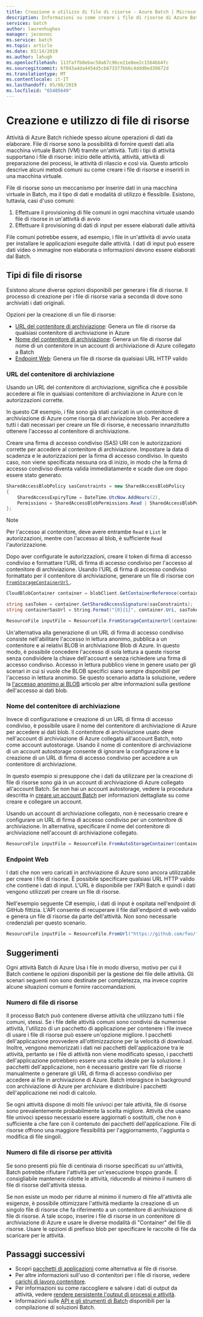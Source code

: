 ```yaml
---
title: Creazione e utilizzo di file di risorse - Azure Batch | Microsoft Docs
description: Informazioni su come creare i file di risorse di Azure Batch da diverse origini di input.
services: batch
author: laurenhughes
manager: jeconnoc
ms.service: batch
ms.topic: article
ms.date: 03/14/2019
ms.author: lahugh
ms.openlocfilehash: 113faffb0ebac50a67c96ce21e0ee2c1564bb4fc
ms.sourcegitcommit: 6f043a4da4454d5cb673377bb6c4ddd0ed30672d
ms.translationtype: MT
ms.contentlocale: it-IT
ms.lasthandoff: 05/08/2019
ms.locfileid: "65405649"
---
```

# <a name="creating-and-using-resource-files"></a>Creazione e utilizzo di file di risorse

Attività di Azure Batch richiede spesso alcune operazioni di dati da elaborare. File di risorse sono la possibilità di fornire questi dati alla macchina virtuale Batch (VM) tramite un'attività. Tutti i tipi di attività supportano i file di risorse: inizio delle attività, attività, attività di preparazione dei processi, le attività di rilascio e così via. Questo articolo descrive alcuni metodi comuni su come creare i file di risorse e inserirli in una macchina virtuale.  

File di risorse sono un meccanismo per inserire dati in una macchina virtuale in Batch, ma il tipo di dati e modalità di utilizzo è flessibile. Esistono, tuttavia, casi d'uso comuni:

1. Effettuare il provisioning di file comuni in ogni macchina virtuale usando file di risorse in un'attività di avvio
1. Effettuare il provisioning di dati di input per essere elaborati dalle attività

File comuni potrebbe essere, ad esempio, i file in un'attività di avvio usata per installare le applicazioni eseguite dalle attività. I dati di input può essere dati video o immagine non elaborata o informazioni devono essere elaborati dal Batch.

## <a name="types-of-resource-files"></a>Tipi di file di risorse

Esistono alcune diverse opzioni disponibili per generare i file di risorse. Il processo di creazione per i file di risorse varia a seconda di dove sono archiviati i dati originali.

Opzioni per la creazione di un file di risorse:

- [URL del contenitore di archiviazione](#storage-container-url): Genera un file di risorse da qualsiasi contenitore di archiviazione in Azure
- [Nome del contenitore di archiviazione](#storage-container-name): Genera un file di risorse dal nome di un contenitore in un account di archiviazione di Azure collegato a Batch
- [Endpoint Web](#web-endpoint): Genera un file di risorse da qualsiasi URL HTTP valido

### <a name="storage-container-url"></a>URL del contenitore di archiviazione

Usando un URL del contenitore di archiviazione, significa che è possibile accedere ai file in qualsiasi contenitore di archiviazione in Azure con le autorizzazioni corrette.

In questo C# esempio, i file sono già stati caricati in un contenitore di archiviazione di Azure come risorsa di archiviazione blob. Per accedere a tutti i dati necessari per creare un file di risorse, è necessario innanzitutto ottenere l'accesso al contenitore di archiviazione.

Creare una firma di accesso condiviso (SAS) URI con le autorizzazioni corrette per accedere al contenitore di archiviazione. Impostare la data di scadenza e le autorizzazioni per la firma di accesso condiviso. In questo caso, non viene specificata nessuna ora di inizio, in modo che la firma di accesso condiviso diventa valida immediatamente e scade due ore dopo essere stato generato.

```csharp
SharedAccessBlobPolicy sasConstraints = new SharedAccessBlobPolicy
{
    SharedAccessExpiryTime = DateTime.UtcNow.AddHours(2),
    Permissions = SharedAccessBlobPermissions.Read | SharedAccessBlobPermissions.List
};
```

> [!NOTE]
> Per l'accesso al contenitore, deve avere entrambe `Read` e `List` le autorizzazioni, mentre con l'accesso al blob, è sufficiente `Read` l'autorizzazione.

Dopo aver configurate le autorizzazioni, creare il token di firma di accesso condiviso e formattare l'URL di firma di accesso condiviso per l'accesso al contenitore di archiviazione. Usando l'URL di firma di accesso condiviso formattato per il contenitore di archiviazione, generare un file di risorse con [ `FromStorageContainerUrl` ](https://docs.microsoft.com/dotnet/api/microsoft.azure.batch.resourcefile.fromstoragecontainerurl?view=azure-dotnet).

```csharp
CloudBlobContainer container = blobClient.GetContainerReference(containerName);

string sasToken = container.GetSharedAccessSignature(sasConstraints);
string containerSasUrl = String.Format("{0}{1}", container.Uri, sasToken);

ResourceFile inputFile = ResourceFile.FromStorageContainerUrl(containerSasUrl);
```

Un'alternativa alla generazione di un URL di firma di accesso condiviso consiste nell'abilitare l'accesso in lettura anonimo, pubblica a un contenitore e ai relativi BLOB in archiviazione Blob di Azure. In questo modo, è possibile concedere l'accesso di sola lettura a queste risorse senza condividere la chiave dell'account e senza richiedere una firma di accesso condiviso. Accesso in lettura pubblico viene in genere usato per gli scenari in cui si vuole che BLOB specifici siano sempre disponibili per l'accesso in lettura anonimo. Se questo scenario adatta la soluzione, vedere la [l'accesso anonimo ai BLOB](../storage/blobs/storage-manage-access-to-resources.md) articolo per altre informazioni sulla gestione dell'accesso ai dati blob.

### <a name="storage-container-name"></a>Nome del contenitore di archiviazione

Invece di configurazione e creazione di un URL di firma di accesso condiviso, è possibile usare il nome del contenitore di archiviazione di Azure per accedere ai dati blob. Il contenitore di archiviazione usato deve nell'account di archiviazione di Azure collegata all'account Batch, noto come account autostorage. Usando il nome di contenitore di archiviazione di un account autostorage consente di ignorare la configurazione e la creazione di un URL di firma di accesso condiviso per accedere a un contenitore di archiviazione.

In questo esempio si presuppone che i dati da utilizzare per la creazione di file di risorse sono già in un account di archiviazione di Azure collegato all'account Batch. Se non hai un account autostorage, vedere la procedura descritta in [creare un account Batch](batch-account-create-portal.md) per informazioni dettagliate su come creare e collegare un account.

Usando un account di archiviazione collegato, non è necessario creare e configurare un URL di firma di accesso condiviso per un contenitore di archiviazione. In alternativa, specificare il nome del contenitore di archiviazione nell'account di archiviazione collegato.

```csharp
ResourceFile inputFile = ResourceFile.FromAutoStorageContainer(containerName);
```

### <a name="web-endpoint"></a>Endpoint Web

I dati che non vero caricati in archiviazione di Azure sono ancora utilizzabile per creare i file di risorse. È possibile specificare qualsiasi URL HTTP valido che contiene i dati di input. L'URL è disponibile per l'API Batch e quindi i dati vengono utilizzati per creare un file di risorse.

Nell'esempio seguente C# esempio, i dati di input è ospitata nell'endpoint di GitHub fittizia. L'API consente di recuperare il file dall'endpoint di web valido e genera un file di risorse da parte dell'attività. Non sono necessarie credenziali per questo scenario.

```csharp
ResourceFile inputFile = ResourceFile.FromUrl("https://github.com/foo/file.txt", filePath);
```

## <a name="tips-and-suggestions"></a>Suggerimenti

Ogni attività Batch di Azure Usa i file in modo diverso, motivo per cui il Batch contiene le opzioni disponibili per la gestione dei file delle attività. Gli scenari seguenti non sono destinate per completezza, ma invece coprire alcune situazioni comuni e fornire raccomandazioni.

### <a name="many-resource-files"></a>Numero di file di risorse

Il processo Batch può contenere diverse attività che utilizzano tutti i file comuni, stessi. Se i file delle attività comuni sono condivisi da numerose attività, l'utilizzo di un pacchetto di applicazione per contenere i file invece di usare i file di risorse può essere un'opzione migliore. I pacchetti dell'applicazione provvedere all'ottimizzazione per la velocità di download. Inoltre, vengono memorizzati i dati nei pacchetti dell'applicazione tra le attività, pertanto se i file di attività non viene modificato spesso, i pacchetti dell'applicazione potrebbero essere una scelta ideale per la soluzione. I pacchetti dell'applicazione, non è necessario gestire vari file di risorse manualmente o generare gli URL di firma di accesso condiviso per accedere ai file in archiviazione di Azure. Batch interagisce in background con archiviazione di Azure per archiviare e distribuire i pacchetti dell'applicazione nei nodi di calcolo.

Se ogni attività dispone di molti file univoci per tale attività, file di risorse sono prevalentemente probabilmente la scelta migliore. Attività che usano file univoci spesso necessario essere aggiornati o sostituiti, che non è sufficiente a che fare con il contenuto dei pacchetti dell'applicazione. File di risorse offrono una maggiore flessibilità per l'aggiornamento, l'aggiunta o modifica di file singoli.

### <a name="number-of-resource-files-per-task"></a>Numero di file di risorse per attività

Se sono presenti più file di centinaia di risorse specificati su un'attività, Batch potrebbe rifiutare l'attività per un'esecuzione troppo grande. È consigliabile mantenere ridotte le attività, riducendo al minimo il numero di file di risorse dell'attività stessa.

Se non esiste un modo per ridurre al minimo il numero di file all'attività alle esigenze, è possibile ottimizzare l'attività mediante la creazione di un singolo file di risorse che fa riferimento a un contenitore di archiviazione di file di risorse. A tale scopo, inserire i file di risorse in un contenitore di archiviazione di Azure e usare le diverse modalità di "Container" del file di risorse. Usare le opzioni di prefisso blob per specificare le raccolte di file da scaricare per le attività.

## <a name="next-steps"></a>Passaggi successivi

- Scopri [pacchetti di applicazioni](batch-application-packages.md) come alternativa ai file di risorse.
- Per altre informazioni sull'uso di contenitori per i file di risorse, vedere [carichi di lavoro contenitore](batch-docker-container-workloads.md).
- Per informazioni su come raccogliere e salvare i dati di output da attività, vedere [rendere persistente l'output di processi e attività](batch-task-output.md).
- Informazioni sulle [API e gli strumenti di Batch](batch-apis-tools.md) disponibili per la compilazione di soluzioni Batch.

